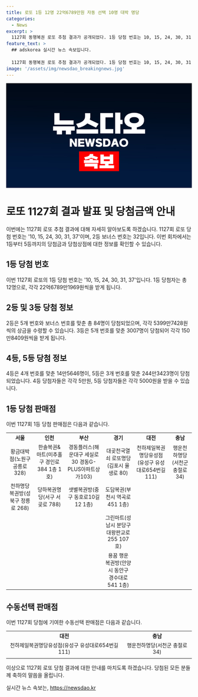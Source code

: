 ```yaml
---
title: 로또 1등 12명 22억6789만원 자동 선택 10명 대박 명당
categories:
  - News
excerpt: >
  1127회 동행복권 로또 추첨 결과가 공개되었다. 1등 당첨 번호는 10, 15, 24, 30, 31, 37이며, 보너스 번호는 32다. 1등 당첨자 12명 중 10명은 자동선택, 나머지는 수동선택이다. 1등은 22억6789만1969원, 2등은 5399만7428원, 3등은 150만8409원, 4등은 5만원, 5등은 5000원이다. 당첨금은 1년 이내에 받을 수 있다. (단어 수: 94)
feature_text: >
  ## adskorea 실시간 뉴스 속보입니다.

  1127회 동행복권 로또 추첨 결과가 공개되었다. 1등 당첨 번호는 10, 15, 24, 30, 31, 37이며, 보너스 번호는 32다. 1등 당첨자 12명 중 10명은 자동선택, 나머지는 수동선택이다. 1등은 22억6789만1969원, 2등은 5399만7428원, 3등은 150만8409원, 4등은 5만원, 5등은 5000원이다. 당첨금은 1년 이내에 받을 수 있다. (단어 수: 94)
image: '/assets/img/newsdao_breakingnews.jpg'
---
```


<p><img src="/assets/img/newsdao_breakingnews.jpg" alt="adskorea 속보" /></p>

<h1>로또 1127회 결과 발표 및 당첨금액 안내</h1>

<p data-ke-size="size16"></p>

<p>이번에는 1127회 로또 추첨 결과에 대해 자세히 알아보도록 하겠습니다. 1127회 로또 당첨 번호는 '10, 15, 24, 30, 31, 37'이며, 2등 보너스 번호는 32입니다. 이번 회차에서는 1등부터 5등까지의 당첨금과 당첨상점에 대한 정보를 확인할 수 있습니다.</p>

<p data-ke-size="size16"></p>

<h2 data-ke-size="size26">1등 당첨 번호</h2>

<p data-ke-size="size16">이번 1127회 로또의 1등 당첨 번호는 '10, 15, 24, 30, 31, 37'입니다. 1등 당첨자는 총 12명으로, 각각 22억6789만1969원씩을 받게 됩니다.</p>

<h2 data-ke-size="size26">2등 및 3등 당첨 정보</h2>

<p data-ke-size="size16">2등은 5개 번호와 보너스 번호를 맞춘 총 84명이 당첨되었으며, 각각 5399만7428원씩의 상금을 수령할 수 있습니다. 3등은 5개 번호를 맞춘 3007명이 당첨되어 각각 150만8409원씩을 받게 됩니다.</p>

<h2 data-ke-size="size26">4등, 5등 당첨 정보</h2>

<p data-ke-size="size16">4등은 4개 번호를 맞춘 14만5646명이, 5등은 3개 번호를 맞춘 244만3423명이 당첨되었습니다. 4등 당첨자들은 각각 5만원, 5등 당첨자들은 각각 5000원을 받을 수 있습니다.</p>

<h2 data-ke-size="size26">1등 당첨 판매점</h2>

<p data-ke-size="size16">이번 1127회 1등 당첨 판매점은 다음과 같습니다.</p>

<table>
    <tr>
        <td style="text-align: center; height: 17px;"><b>서울</b></td>
        <td style="text-align: center; height: 17px;"><b>인천</b></td>
        <td style="text-align: center; height: 17px;"><b>부산</b></td>
        <td style="text-align: center; height: 17px;"><b>경기</b></td>
        <td style="text-align: center; height: 17px;"><b>대전</b></td>
        <td style="text-align: center; height: 17px;"><b>충남</b></td>
    </tr>
    <tr>
        <td style="text-align: center; height: 17px;">황금대박점(노원구 공릉로 328)</td>
        <td style="text-align: center; height: 17px;">한솔복권&마트(미추홀구 경인로 384 1층 1호)</td>
        <td style="text-align: center; height: 17px;">경동플러스(해운대구 세실로 30 경동G-PLUS아파트상가103)</td>
        <td style="text-align: center; height: 17px;">대곶천국열쇠 로또명당(김포시 율생로 80)</td>
        <td style="text-align: center; height: 17px;">천하제일복권명당유성점(유성구 유성대로654번길 111)</td>
        <td style="text-align: center; height: 17px;">행운천하명당(서천군 충절로 34)</td>
    </tr>
    <tr>
        <td style="text-align: center; height: 17px;">천하명당복권방(성북구 정릉로 268)</td>
        <td style="text-align: center; height: 17px;">당하복권명당(서구 서곶로 788)</td>
        <td style="text-align: center; height: 17px;">샛별복권방(중구 동호로10길 12 1층)</td>
        <td style="text-align: center; height: 17px;">도담복권(부천시 역곡로 451 1층)</td>
        <td></td>
        <td></td>
    </tr>
    <tr>
        <td></td>
        <td></td>
        <td></td>
        <td style="text-align: center; height: 17px;">그린마트(성남시 분당구 대왕판교로 255 107호)</td>
        <td></td>
        <td></td>
    </tr>
    <tr>
        <td></td>
        <td></td>
        <td></td>
        <td style="text-align: center; height: 17px;">용꿈 행운 복권방(안양시 동안구 경수대로 541 1층)</td>
        <td></td>
        <td></td>
    </tr>
</table>

<h2 data-ke-size="size26">수동선택 판매점</h2>

<p data-ke-size="size16">이번 1127회 당첨에 기여한 수동선택 판매점은 다음과 같습니다.</p>

<table>
    <tr>
        <td style="text-align: center; height: 17px;"><b>대전</b></td>
        <td style="text-align: center; height: 17px;"><b>충남</b></td>
    </tr>
    <tr>
        <td style="text-align: center; height: 17px;">천하제일복권명당유성점(유성구 유성대로654번길 111)</td>
        <td style="text-align: center; height: 17px;">행운천하명당(서천군 충절로 34)</td>
    </tr>
    <tr>
        <td></td>
        <td></td>
    </tr>
</table>

<p data-ke-size="size16"></p>

<p>이상으로 1127회 로또 당첨 결과에 대한 안내를 마치도록 하겠습니다. 당첨된 모든 분들께 축하의 말씀을 올립니다.</p>

<p data-ke-size="size16"></p>
실시간 뉴스 속보는, <a href="https://newsdao.kr" rel="dofollow">https://newsdao.kr</a>


